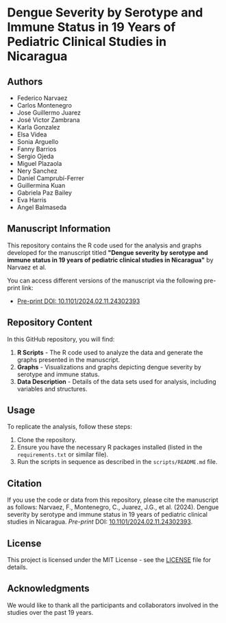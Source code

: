 # Dengue Severity by Serotype and Immune Status in 19 Years of Pediatric Clinical Studies in Nicaragua

## Authors
- Federico Narvaez
- Carlos Montenegro
- Jose Guillermo Juarez
- José Victor Zambrana
- Karla Gonzalez
- Elsa Videa
- Sonia Arguello
- Fanny Barrios
- Sergio Ojeda
- Miguel Plazaola
- Nery Sanchez
- Daniel Camprubí-Ferrer
- Guillermina Kuan
- Gabriela Paz Bailey
- Eva Harris
- Angel Balmaseda

## Manuscript Information
This repository contains the R code used for the analysis and graphs developed for the manuscript titled **"Dengue severity by serotype and immune status in 19 years of pediatric clinical studies in Nicaragua"** by Narvaez et al.

You can access different versions of the manuscript via the following pre-print link:
- [Pre-print DOI: 10.1101/2024.02.11.24302393](https://doi.org/10.1101/2024.02.11.24302393)

## Repository Content
In this GitHub repository, you will find:
1. **R Scripts** - The R code used to analyze the data and generate the graphs presented in the manuscript.
2. **Graphs** - Visualizations and graphs depicting dengue severity by serotype and immune status.
3. **Data Description** - Details of the data sets used for analysis, including variables and structures.

## Usage
To replicate the analysis, follow these steps:
1. Clone the repository.
2. Ensure you have the necessary R packages installed (listed in the `requirements.txt` or similar file).
3. Run the scripts in sequence as described in the `scripts/README.md` file.

## Citation
If you use the code or data from this repository, please cite the manuscript as follows:
Narvaez, F., Montenegro, C., Juarez, J.G., et al. (2024). Dengue severity by serotype and immune status in 19 years of pediatric clinical studies in Nicaragua. *Pre-print* DOI: [10.1101/2024.02.11.24302393](https://doi.org/10.1101/2024.02.11.24302393).

## License
This project is licensed under the MIT License - see the [LICENSE](LICENSE) file for details.

## Acknowledgments
We would like to thank all the participants and collaborators involved in the studies over the past 19 years.
